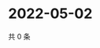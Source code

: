 # 2022-05-02

共 0 条

<!-- BEGIN WEIBO -->
<!-- 最后更新时间 Mon May 02 2022 02:18:15 GMT+0800 (China Standard Time) -->

<!-- END WEIBO -->
